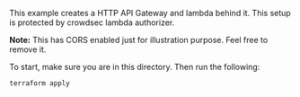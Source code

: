 This example creates a HTTP API Gateway and lambda behind it. This setup is protected by crowdsec lambda authorizer.

**Note:** This has CORS enabled just for illustration purpose. Feel free to remove it.

To start, make sure you are in this directory. Then run the following:
```console
terraform apply
```
